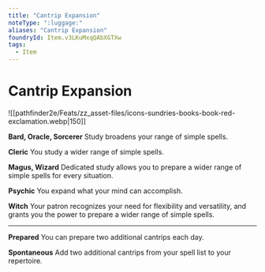 ```yaml
---
title: "Cantrip Expansion"
noteType: ":luggage:"
aliases: "Cantrip Expansion"
foundryId: Item.v3LKuMxqQAbXGTXw
tags:
  - Item
---
```


# Cantrip Expansion
![[pathfinder2e/Feats/zz_asset-files/icons-sundries-books-book-red-exclamation.webp|150]]

**Bard, Oracle, Sorcerer** Study broadens your range of simple spells.

**Cleric** You study a wider range of simple spells.

**Magus, Wizard** Dedicated study allows you to prepare a wider range of simple spells for every situation.

**Psychic** You expand what your mind can accomplish.

**Witch** Your patron recognizes your need for flexibility and versatility, and grants you the power to prepare a wider range of simple spells.

* * *

**Prepared** You can prepare two additional cantrips each day.

**Spontaneous** Add two additional cantrips from your spell list to your repertoire.
